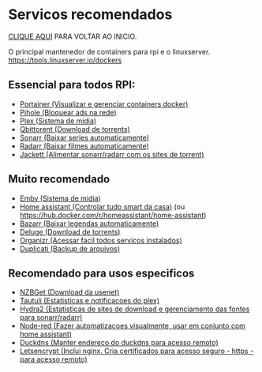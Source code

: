 # Servicos recomendados
[CLIQUE AQUI](https://fpatrick.github.io/tutoriaisrpi/) PARA VOLTAR AO INICIO.

O principal mantenedor de containers para rpi e o linuxserver. https://tools.linuxserver.io/dockers

## Essencial para todos RPI:

- [Portainer (Visualizar e gerenciar containers docker)](https://www.portainer.io/installation/)
- [Pihole (Bloquear ads na rede)](https://hub.docker.com/r/pihole/pihole/)
- [Plex (Sistema de midia)](https://hub.docker.com/r/linuxserver/plex/)
- [Qbittorent (Download de torrents)](https://hub.docker.com/r/linuxserver/qbittorrent)
- [Sonarr (Baixar series automaticamente)](https://hub.docker.com/r/linuxserver/sonarr)
- [Radarr (Baixar filmes automaticamente)](https://hub.docker.com/r/linuxserver/radarr)
- [Jackett (Alimentar sonarr/radarr com os sites de torrent)](https://hub.docker.com/r/linuxserver/jackett)

## Muito recomendado

- [Emby (Sistema de midia)](https://hub.docker.com/r/linuxserver/emby)
- [Home assistant (Controlar tudo smart da casa)](https://hub.docker.com/r/homeassistant/raspberrypi4-homeassistant) (ou https://hub.docker.com/r/homeassistant/home-assistant)
- [Bazarr (Baixar legendas automaticamente)](https://hub.docker.com/r/linuxserver/bazarr)
- [Deluge (Download de torrents)](https://hub.docker.com/r/linuxserver/deluge)
- [Organizr (Acessar facil todos servicos instalados)](https://hub.docker.com/r/organizrtools/organizr-v2/)
- [Duplicati (Backup de arquivos)](https://hub.docker.com/r/linuxserver/duplicati)

## Recomendado para usos especificos

- [NZBGet (Download da usenet)](https://hub.docker.com/r/linuxserver/nzbget)
- [Tautuli (Estatisticas e notificacoes do plex)](https://hub.docker.com/r/linuxserver/tautulli)
- [Hydra2 (Estatisticas de sites de download e gerenciamento das fontes para sonarr/radarr)](https://hub.docker.com/r/linuxserver/hydra2)
- [Node-red (Fazer automatizacoes visualmente, usar em conjunto com home assistant)](https://hub.docker.com/r/nodered/node-red)
- [Duckdns (Manter endereco do duckdns para acesso remoto)](https://hub.docker.com/r/linuxserver/duckdns)
- [Letsencrypt (Inclui nginx. Cria certificados para acesso seguro - https - para acesso remoto)](https://hub.docker.com/r/linuxserver/letsencrypt)

